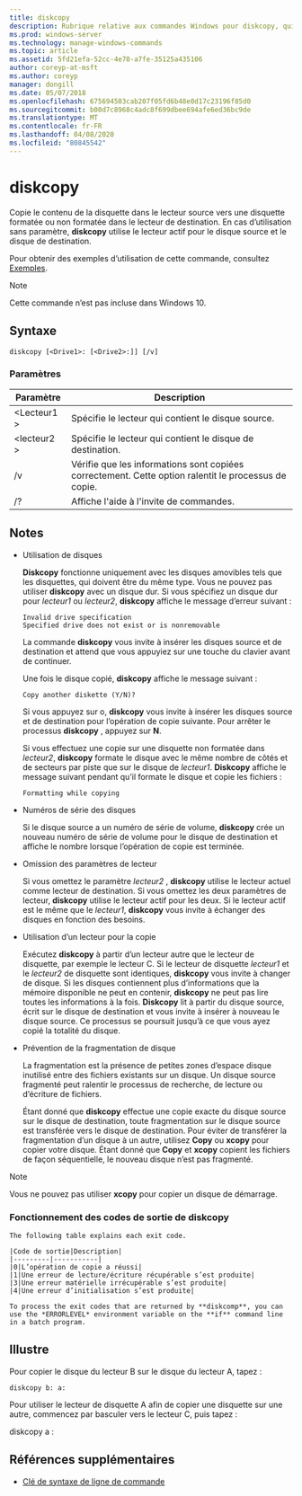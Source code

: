 ```yaml
---
title: diskcopy
description: Rubrique relative aux commandes Windows pour diskcopy, qui copie le contenu de la disquette dans le lecteur source sur une disquette formatée ou non dans le lecteur de destination.
ms.prod: windows-server
ms.technology: manage-windows-commands
ms.topic: article
ms.assetid: 5fd21efa-52cc-4e70-a7fe-35125a435106
author: coreyp-at-msft
ms.author: coreyp
manager: dongill
ms.date: 05/07/2018
ms.openlocfilehash: 675694503cab207f05fd6b48e0d17c23196f85d0
ms.sourcegitcommit: b00d7c8968c4adc8f699dbee694afe6ed36bc9de
ms.translationtype: MT
ms.contentlocale: fr-FR
ms.lasthandoff: 04/08/2020
ms.locfileid: "80845542"
---
```

# <a name="diskcopy"></a>diskcopy

Copie le contenu de la disquette dans le lecteur source vers une disquette formatée ou non formatée dans le lecteur de destination. En cas d’utilisation sans paramètre, **diskcopy** utilise le lecteur actif pour le disque source et le disque de destination.

Pour obtenir des exemples d’utilisation de cette commande, consultez [Exemples](#BKMK_examples).

> [!NOTE]
> Cette commande n’est pas incluse dans Windows 10.

## <a name="syntax"></a>Syntaxe

```
diskcopy [<Drive1>: [<Drive2>:]] [/v]
```

### <a name="parameters"></a>Paramètres

|Paramètre|Description|
|---------|-----------|
|\<Lecteur1 >|Spécifie le lecteur qui contient le disque source.|
|\<lecteur2 >|Spécifie le lecteur qui contient le disque de destination.|
|/v|Vérifie que les informations sont copiées correctement. Cette option ralentit le processus de copie.|
|/?|Affiche l'aide à l'invite de commandes.|

## <a name="remarks"></a>Notes

-   Utilisation de disques

    **Diskcopy** fonctionne uniquement avec les disques amovibles tels que les disquettes, qui doivent être du même type. Vous ne pouvez pas utiliser **diskcopy** avec un disque dur. Si vous spécifiez un disque dur pour *lecteur1* ou *lecteur2*, **diskcopy** affiche le message d’erreur suivant :  
    ```
    Invalid drive specification
    Specified drive does not exist or is nonremovable
    ```  
    La commande **diskcopy** vous invite à insérer les disques source et de destination et attend que vous appuyiez sur une touche du clavier avant de continuer.

    Une fois le disque copié, **diskcopy** affiche le message suivant :  
    ```
    Copy another diskette (Y/N)?
    ```  
    Si vous appuyez sur o, **diskcopy** vous invite à insérer les disques source et de destination pour l’opération de copie suivante. Pour arrêter le processus **diskcopy** , appuyez sur **N**.

    Si vous effectuez une copie sur une disquette non formatée dans *lecteur2*, **diskcopy** formate le disque avec le même nombre de côtés et de secteurs par piste que sur le disque de *lecteur1*. **Diskcopy** affiche le message suivant pendant qu’il formate le disque et copie les fichiers :  
    ```
    Formatting while copying
    ```  
-   Numéros de série des disques

    Si le disque source a un numéro de série de volume, **diskcopy** crée un nouveau numéro de série de volume pour le disque de destination et affiche le nombre lorsque l’opération de copie est terminée.
-   Omission des paramètres de lecteur

    Si vous omettez le paramètre *lecteur2* , **diskcopy** utilise le lecteur actuel comme lecteur de destination. Si vous omettez les deux paramètres de lecteur, **diskcopy** utilise le lecteur actif pour les deux. Si le lecteur actif est le même que le *lecteur1*, **diskcopy** vous invite à échanger des disques en fonction des besoins.
-   Utilisation d’un lecteur pour la copie

    Exécutez **diskcopy** à partir d’un lecteur autre que le lecteur de disquette, par exemple le lecteur C. Si le lecteur de disquette *lecteur1* et le *lecteur2* de disquette sont identiques, **diskcopy** vous invite à changer de disque. Si les disques contiennent plus d’informations que la mémoire disponible ne peut en contenir, **diskcopy** ne peut pas lire toutes les informations à la fois. **Diskcopy** lit à partir du disque source, écrit sur le disque de destination et vous invite à insérer à nouveau le disque source. Ce processus se poursuit jusqu’à ce que vous ayez copié la totalité du disque.
-   Prévention de la fragmentation de disque

    La fragmentation est la présence de petites zones d’espace disque inutilisé entre des fichiers existants sur un disque. Un disque source fragmenté peut ralentir le processus de recherche, de lecture ou d’écriture de fichiers.

    Étant donné que **diskcopy** effectue une copie exacte du disque source sur le disque de destination, toute fragmentation sur le disque source est transférée vers le disque de destination. Pour éviter de transférer la fragmentation d’un disque à un autre, utilisez **Copy** ou **xcopy** pour copier votre disque. Étant donné que **Copy** et **xcopy** copient les fichiers de façon séquentielle, le nouveau disque n’est pas fragmenté.

> [!NOTE]
> Vous ne pouvez pas utiliser **xcopy** pour copier un disque de démarrage.

### <a name="understanding-diskcopy-exit-codes"></a>Fonctionnement des codes de sortie de **diskcopy**

    The following table explains each exit code.
    
    |Code de sortie|Description|
    |---------|-----------|
    |0|L’opération de copie a réussi|
    |1|Une erreur de lecture/écriture récupérable s’est produite|
    |3|Une erreur matérielle irrécupérable s’est produite|
    |4|Une erreur d’initialisation s’est produite|

    To process the exit codes that are returned by **diskcomp**, you can use the *ERRORLEVEL* environment variable on the **if** command line in a batch program.

## <a name="examples"></a><a name=BKMK_examples></a>Illustre

Pour copier le disque du lecteur B sur le disque du lecteur A, tapez :
```
diskcopy b: a:
```
Pour utiliser le lecteur de disquette A afin de copier une disquette sur une autre, commencez par basculer vers le lecteur C, puis tapez :

diskcopy a :

## <a name="additional-references"></a>Références supplémentaires

- [Clé de syntaxe de ligne de commande](command-line-syntax-key.md)
